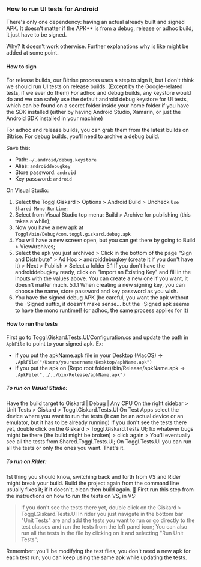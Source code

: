 ### How to run UI tests for Android

There's only one dependency: having an actual already built and signed APK.
It doesn't matter if the APK** is from a debug, release or adhoc build, it just have to be signed.

Why? It doesn't work otherwise. Further explanations why is like might be added at some point.

#### How to sign
For release builds, our Bitrise process uses a step to sign it, but I don't think we should run UI tests on release builds. (Except by the Google-related tests, if we ever do them)
For adhoc and debug builds, any keystore would do and we can safely use the default android debug keystore for UI tests, which can be found on a secret folder inside your home folder if you have the SDK installed (either by having Android Studio, Xamarin, or just the Android SDK installed in your machine)

For adhoc and release builds, you can grab them from the latest builds on Bitrise.
For debug builds, you'll need to archive a debug build.

Save this:
- Path: `~/.android/debug.keystore`
- Alias: `androiddebugkey`
- Store password: `android`
- Key password: `android`

On Visual Studio:
1. Select the Toggl.Giskard > Options > Android Build > Uncheck `Use Shared Mono Runtime`; 
2. Select from Visual Studio top menu: Build > Archive for publishing (this takes a while);
3. Now you have a new apk at `Toggl/bin/Debug/com.toggl.giskard.debug.apk`
4. You will have a new screen open, but you can get there by going to Build > ViewArchives;
5. Select the apk you just archived > Click in the bottom of the page "Sign and Distribute" > Ad Hoc > androiddebugkey (create it if you don't have it) > Next > Publish > Select a folder
5.1 If you don't have the androiddebugkey ready, click on "Import an Existing Key" and fill in the inputs with the values above. You can create a new one if you want, it doesn't matter much.
5.1.1 When creating a new signing key, you can choose the name, store password and key password as you wish. 
6. You have the signed debug APK (be careful, you want the apk without the -Signed suffix, it doesn't make sense... but the -Signed apk seems to have the mono runtime)! (or adhoc, the same process applies for it)

#### How to run the tests
First go to Toggl.Giskard.Tests.UI/Configuration.cs and update the path in `ApkFile` to point to your signed apk.
Ex: 
- if you put the apkName.apk file in your Desktop (MacOS) -> `.ApkFile("/Users/yourusername/Desktop/apkName.apk")`
- if you put the apk on (Repo root folder)/bin/Release/apkName.apk -> `.ApkFile("../../bin/Release/apkName.apk")`

##### To run on Visual Studio:
Have the build target to Giskard | Debug | Any CPU
On the right sidebar > Unit Tests > Giskard > Toggl.Giskard.Tests.UI
On Test Apps select the device where you want to run the tests (it can be an actual device or an emulator, but it has to be already running)
If you don't see the tests there yet, double click on the Giskard > Toggl.Giskard.Tests.UI; fix whatever bugs might be there (the build might be broken) > click again > You'll eventually see all the tests from Shared.Toggl.Tests.UI;
On Toggl.Tests.UI you can run all the tests or only the ones you want.
That's it. 

##### To run on Rider:
1st thing you should know, switching back and forth from VS and Rider might break your build. Build the project again from the command line usually fixes it; if it doesn't, clean then build again. :see_no_evil:
First run this step from the instructions on how to run the tests on VS, in VS: 
> If you don't see the tests there yet, double click on the Giskard > Toggl.Giskard.Tests.UI
In rider you just navigate in the bottom bar "Unit Tests" are and add the tests you want to run or go directly to the test classes and run the tests from the left panel icon; You can also run all the tests in the file by clicking on it and selecting "Run Unit Tests";

Remember: you'll be modifying the test files, you don't need a new apk for each test run; you can keep using the same apk while updating the tests.